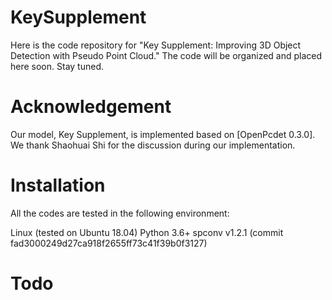 # KeySupplement
Here is the code repository for "Key Supplement: Improving 3D Object Detection with Pseudo Point Cloud." The code will be organized and placed here soon. Stay tuned.

# Acknowledgement
Our model, Key Supplement, is implemented based on [OpenPcdet 0.3.0]. We thank Shaohuai Shi for the discussion during our implementation.

# Installation
All the codes are tested in the following environment:

Linux (tested on Ubuntu 18.04)
Python 3.6+
spconv v1.2.1 (commit fad3000249d27ca918f2655ff73c41f39b0f3127)

# Todo
